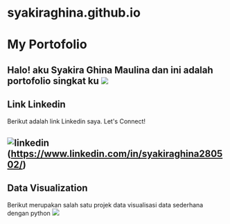 # syakiraghina.github.io
# My Portofolio
Halo! aku Syakira Ghina Maulina dan ini adalah portofolio singkat ku
![](https://api.um.ac.id/akademik/operasional/GetFoto.ptikUM?nim=200322615267&angkatan=2020)
---
## Link Linkedin
Berikut adalah link Linkedin saya. Let's Connect!

![linkedin](https://cdn.exclaimer.com/Handbook%20Images/linkedin-icon_square_16x16.png)(https://www.linkedin.com/in/syakiraghina280502/)
---
## Data Visualization
Berikut merupakan salah satu projek data visualisasi data sederhana dengan python
[![](https://img.shields.io/badge/Google_Colab-Run_on_Google_Colab-orange?logo=googlecolab&style=flat-square)](https://colab.research.google.com/drive/1gc_TquM0HLes96t8VlN1xuFsD5Mrlm1_?usp=sharing)

